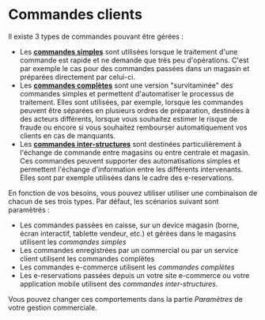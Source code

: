 # Commandes clients
Il existe 3 types de commandes pouvant être gérées :

* Les [**commandes simples**](commandessimples.md) sont utilisées lorsque le traitement d'une commande est rapide et ne demande que très peu d'opérations. C'est par exemple le cas pour des commandes passées dans un magasin et préparées directement par celui-ci.
* Les [**commandes complètes**](completes.md) sont une version "survitaminée" des commandes simples et permettent d'automatiser le processus de traitement. Elles sont utilisées, par exemple, lorsque les commandes peuvent être séparées en plusieurs ordres de préparation, destinées à des acteurs différents, lorsque vous souhaitez estimer le risque de fraude ou encore si vous souhaitez rembourser automatiquement vos clients en cas de manquants.
* Les [**commandes inter-structures**](interstructures.md) sont destinées particulièrement à l'échange de commande entre magasins ou entre centrale et magasin. Ces commandes peuvent supporter des automatisations simples et permettent l'échange d'information entre les différents intervenants. Elles sont par exemple utilisées dans le cadre des e-reservations.

En fonction de vos besoins, vous pouvez utiliser utiliser une combinaison de chacun de ses trois types. Par défaut, les scénarios suivant sont paramètrés :

* Les commandes passées en caisse, sur un device magasin (borne, écran interactif, tablette vendeur, etc.) et gérées dans le magasins utilisent les _commandes simples_
* Les commandes enregistrées par un commercial ou par un service client utilisent les commandes complètes
* Les commandes e-commerce utilisent les _commandes complètes_
* Les e-reservations passées depuis un votre site e-commerce ou votre application mobile utilisent des _commandes inter-structures._

Vous pouvez changer ces comportements dans la partie _Paramètres_ de votre gestion commerciale.